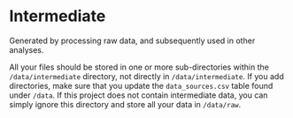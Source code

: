 # Intermediate

Generated by processing raw data, and subsequently used in other analyses.

All your files should be stored in one or more sub-directories within the `/data/intermediate`
directory, not directly in `/data/intermediate`. If you add directories, make sure that you update the `data_sources.csv` table found under `/data`. If this project does not contain intermediate data,
you can simply ignore this directory and store all your data in `/data/raw`.

